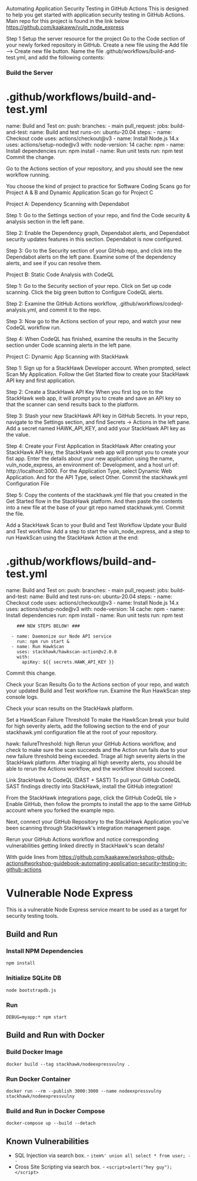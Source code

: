 Automating Application Security Testing in GitHub Actions
This  is designed to help you get started with application security testing in GitHub Actions. 
Main repo for this project is found in the link below
https://github.com/kaakaww/vuln_node_express

Step 1  Setup the server resource for the project
Go to the Code section of your newly forked repository in GitHub. Create a new file using the Add file --> Create new file button. Name the file .github/workflows/build-and-test.yml, and add the following contents:

### Build the Server ### 
# .github/workflows/build-and-test.yml
name: Build and Test
on:
  push: 
    branches:
      - main
  pull_request:
jobs:
  build-and-test:
    name: Build and test
    runs-on: ubuntu-20.04
    steps:
      - name: Checkout code
        uses: actions/checkout@v3
      - name: Install Node.js 14.x
        uses: actions/setup-node@v3
        with:
          node-version: 14
          cache: npm
      - name: Install dependencies
        run: npm install
      - name: Run unit tests
        run: npm test
Commit the change.

Go to the Actions section of your repository, and you should see the new workflow running.


You choose the kind of project to practice for Software Coding Scans go for Project A & B and Dynamic Application Scan go for Project C


Project A:  Dependency Scanning with Dependabot

Step 1: Go to the Settings section of your repo, and find the Code security & analysis section in the left pane.

Step 2: Enable the Dependency graph, Dependabot alerts, and Dependabot security updates features in this section.
Dependabot is now configured.

Step 3: Go to the Security section of your GitHub repo, and click into the Dependabot alerts on the left pane. Examine some of the dependency alerts, and see if you can resolve them.


Project B: Static Code Analysis with CodeQL

Step 1: Go to the Security section of your repo. Click on Set up code scanning. Click the big green button to Configure CodeQL alerts.

Step 2: Examine the GitHub Actions workflow, .github/workflows/codeql-analysis.yml, and commit it to the repo.

Step 3: Now go to the Actions section of your repo, and watch your new CodeQL workflow run.

Step 4: When CodeQL has finished, examine the results in the Security section under Code scanning alerts in the left pane.




Project C: Dynamic App Scanning with StackHawk 

Step 1: Sign up for a StackHawk Developer account. When prompted, select Scan My Application. Follow the Get Started flow to create your StackHawk API key and first application.

Step 2: Create a StackHawk API Key
When you first log on to the StackHawk web app, it will prompt you to create and save an API key so that the scanner can send results back to the platform.

Step 3: Stash your new StackHawk API key in GitHub Secrets. In your repo, navigate to the Settings section, and find Secrets → Actions in the left pane.
Add a secret named HAWK_API_KEY, and add your StackHawk API key as the value.

Step 4: Create your First Application in StackHawk
After creating your StackHawk API key, the StackHawk web app will prompt you to create your fist app. Enter the details about your new application using the name, vuln_node_express, an environment of: Development, and a host url of: http://localhost:3000.
For the Application Type, select Dynamic Web Application. And for the API Type, select Other.
Commit the stackhawk.yml Configuration File

Step 5: Copy the contents of the stackhawk.yml file that you created in the Get Started flow in the StackHawk platform. And then paste the contents into a new file at the base of your git repo named stackhawk.yml. Commit the file.

Add a StackHawk Scan to your Build and Test Workflow
Update your Build and Test workflow. Add a step to start the vuln_node_express, and a step to run HawkScan using the StackHawk Action at the end:

# .github/workflows/build-and-test.yml
name: Build and Test
on:
  push: 
    branches:
      - main
  pull_request:
jobs:
  build-and-test:
    name: Build and test
    runs-on: ubuntu-20.04
    steps:
      - name: Checkout code
        uses: actions/checkout@v3
      - name: Install Node.js 14.x
        uses: actions/setup-node@v3
        with:
          node-version: 14
          cache: npm
      - name: Install dependencies
        run: npm install
      - name: Run unit tests
        run: npm test
        
        ### NEW STEPS BELOW! ###
        
      - name: Daemonize our Node API service
        run: npm run start &
      - name: Run HawkScan
        uses: stackhawk/hawkscan-action@v2.0.0
        with:
          apiKey: ${{ secrets.HAWK_API_KEY }}
Commit this change.

Check your Scan Results
Go to the Actions section of your repo, and watch your updated Build and Test workflow run. Examine the Run HawkScan step console logs.

Check your scan results on the StackHawk platform.

Set a HawkScan Failure Threshold
To make the HawkScan break your build for high severity alerts, add the following section to the end of your stackhawk.yml configuration file at the root of your repository.

hawk:
  failureThreshold: high
Rerun your GitHub Actions workflow, and check to make sure the scan succeeds and the Action run fails due to your new failure threshold being exceeded. Triage all high severity alerts in the StackHawk platform. After triaging all high severity alerts, you should be able to rerun the Actions workflow, and the workflow should succeed.

Link StackHawk to CodeQL (DAST + SAST)
To pull your GitHub CodeQL SAST findings directly into StackHawk, install the GitHub integration!

From the StackHawk integrations page, click the GitHub CodeQL tile > Enable GitHub, then follow the prompts to install the app to the same GitHub account where you forked the example repo.

Next, connect your GitHub Repository to the StackHawk Application you've been scanning through StackHawk's integration management page.

Rerun your GitHub Actions workflow and notice corresponding vulnerabilities getting linked directly in StackHawk's scan details!

With guide lines from https://github.com/kaakaww/workshop-github-actions#workshop-guidebook-automating-application-security-testing-in-github-actions





























# Vulnerable Node Express

This is a vulnerable Node Express service meant to be used as a target for security testing tools.

## Build and Run

### Install NPM Dependencies
```shell script
npm install
```

### Initialize SQLite DB
```shell
node bootstrapdb.js
```

### Run
```shell script
DEBUG=myapp:* npm start
```

## Build and Run with Docker

### Build Docker Image
```shell script
docker build --tag stackhawk/nodeexpressvulny .
```

### Run Docker Container
```shell script
docker run --rm --publish 3000:3000 --name nodeexpressvulny stackhawk/nodeexpressvulny
```

### Build and Run in Docker Compose
```shell script
docker-compose up --build --detach
```

## Known Vulnerabilities
* SQL Injection via search box. - `item%' union all select * from user; -- ` 
* Cross Site Scripting via search box. - `<script>alert("hey guy");</script>`
